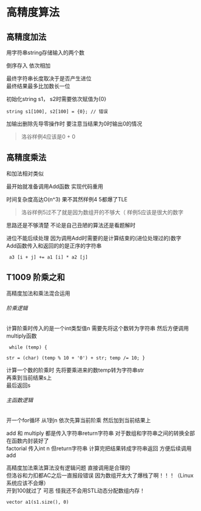 # 高精度算法

## 高精度加法
用字符串string存储输入的两个数  
  
倒序存入 依次相加  

最终字符串长度取决于是否产生进位  
最终结果最多比加数长一位

初始化string s1， s2时需要依次赋值为{0}  
<code><pre>string s1[100], s2[100] = {0};     // 错误</pre></code>

加输出删除先导零操作时 要注意当结果为0时输出0的情况  
> 洛谷样例4应该是0 + 0


      
## 高精度乘法
和加法相对类似  
  
最开始就准备调用Add函数 实现代码重用    

时间复杂度高达O(n^3)  果不其然样例4 5都爆了TLE  
> 洛谷样例5过不了就是因为数组开的不够大（ 样例5应该是很大的数字 

思路还是不够清楚 不论是自己丑陋的算法还是看题解时  
    
进位不能后续处理 因为调用Add时需要的是计算结束的(进位处理过的)数字  
Add函数传入和返回的的是正序的字符串   
<code><pre> a3 [i + j] += a1 [i] * a2 [j] </pre></code>


## T1009 阶乘之和  
高精度加法和乘法混合运用  


###### 阶乘逻辑   
计算阶乘时传入的是一个int类型值n 需要先将这个数转为字符串 然后方便调用multiply函数   
<code><pre>
     while (temp) {  
        str = (char) (temp % 10 + '0') + str;
        temp /= 10;
      }
</pre></code>

  计算一个数的阶乘时 先将要乘进来的数temp转为字符串str  
  再乘到当前结果s上  
  最后返回s  

###### 主函数逻辑  
开一个for循环 从1到n 依次先算当前阶乘 然后加到当前结果上  

add 和 multiply 都是传入字符串return字符串 对于数组和字符串之间的转换全部在函数内封装好了  
factorial 传入int n 但return字符串 计算完把结果转成字符串返回 方便后续调用add  

  
高精度加法乘法算法没有逻辑问题 直接调用是合理的  
但洛谷和力扣都AC之后一直报段错误 因为数组开太大了爆栈了啊！！！（Linux系统应该不会爆）  
开到100就过了 可恶 怪我还不会用STL动态分配数组内存！  
  
<code><pre>vector<int> a1(s1.size(), 0)</pre></code>

